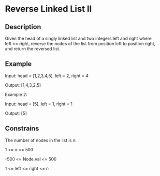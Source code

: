 # Reverse Linked List II

## Description

Given the head of a singly linked list and two integers left and right where left <= right, reverse the nodes of the list from position left to position right, and return the reversed list.

## Example 

Input: head = [1,2,3,4,5], left = 2, right = 4

Output: [1,4,3,2,5]

Example 2:

Input: head = [5], left = 1, right = 1

Output: [5]
## Constrains

The number of nodes in the list is n.

1 <= n <= 500

-500 <= Node.val <= 500

1 <= left <= right <= n